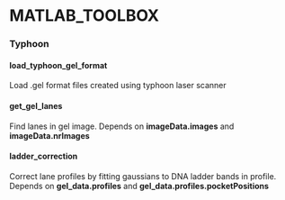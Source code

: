 MATLAB_TOOLBOX
==============

### Typhoon

#### load_typhoon_gel_format
Load .gel format files created using typhoon laser scanner

#### get_gel_lanes
Find lanes in gel image. Depends on **imageData.images** and **imageData.nrImages**

#### ladder_correction
Correct lane profiles by fitting gaussians to DNA ladder bands in profile. Depends on **gel_data.profiles** and **gel_data.profiles.pocketPositions**

